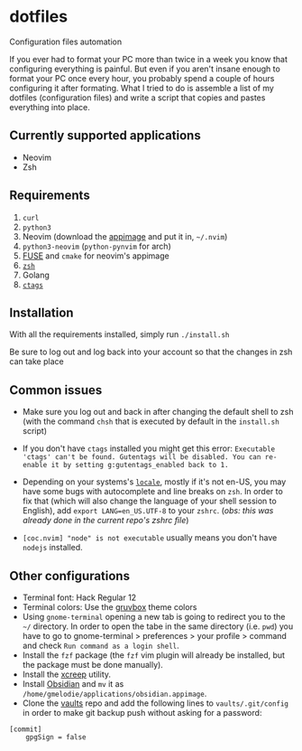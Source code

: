# dotfiles
Configuration files automation

If you ever had to format your PC more than twice in a week you know that configuring everything is painful.
But even if you aren't insane enough to format your PC once every hour, you probably spend a couple of hours
configuring it after formating.
What I tried to do is assemble a list of my dotfiles (configuration files) and write a script that copies
and pastes everything into place.

## Currently supported applications
* Neovim
* Zsh

## Requirements
1. `curl`
2. `python3`
3. Neovim (download the [appimage](https://github.com/neovim/neovim/releases/latest) and put it in, `~/.nvim`)
4. `python3-neovim` (`python-pynvim` for arch)
5. [FUSE](https://github.com/AppImage/AppImageKit/wiki/FUSE) and `cmake` for neovim's appimage
6. [`zsh`](https://github.com/ohmyzsh/ohmyzsh/wiki/Installing-ZSH)
7. Golang
8. [`ctags`](https://ctags.io/)


## Installation
With all the requirements installed, simply run
`./install.sh`

Be sure to log out and log back into your account so that the changes in zsh can take place

## Common issues
- Make sure you log out and back in after changing the default shell to zsh (with the command `chsh` that is executed by default in the `install.sh` script)

- If you don't have `ctags` installed you might get this error: `Executable 'ctags' can't be found. Gutentags will be disabled. You can re-enable it by setting g:gutentags_enabled back to 1.`

- Depending on your systems's [`locale`](https://wiki.archlinux.org/index.php/Locale), mostly if it's not en-US, you may have some bugs with autocomplete and line breaks on `zsh`. In order to fix that (which will also change the language of your shell session to English), add `export LANG=en_US.UTF-8` to your `zshrc`. (*obs: this was already done in the current repo's zshrc file*)

- `[coc.nvim] "node" is not executable` usually means you don't have `nodejs` installed.

## Other configurations
- Terminal font: Hack Regular 12
- Terminal colors: Use the [gruvbox](https://github.com/morhetz/gruvbox) theme colors
- Using `gnome-terminal` opening a new tab is going to redirect you to the `~/` directory. In order to open the tabe in the same directory (i.e. `pwd`) you have to go to gnome-terminal > preferences > your profile > command and check `Run command as a login shell`.
- Install the `fzf` package (the `fzf` vim plugin will already be installed, but the package must be done manually).
- Install the [xcreep](https://github.com/gmelodie/xcreep) utility.
- Install [Obsidian](https://obsidian.md/) and `mv` it as `/home/gmelodie/applications/obsidian.appimage`.
- Clone the [vaults]() repo and add the following lines to `vaults/.git/config` in order to make git backup push without asking for a password:
```
[commit]
    gpgSign = false
```
